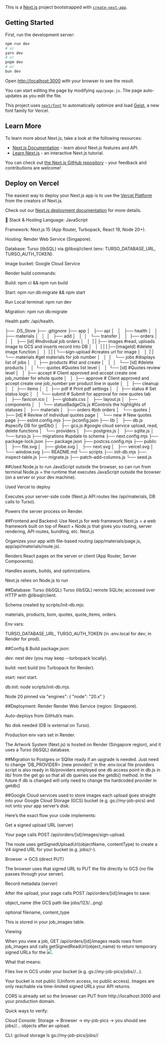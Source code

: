 This is a [Next.js](https://nextjs.org) project bootstrapped with [`create-next-app`](https://github.com/vercel/next.js/tree/canary/packages/create-next-app).

## Getting Started

First, run the development server:

```bash
npm run dev
# or
yarn dev
# or
pnpm dev
# or
bun dev
```

Open [http://localhost:3000](http://localhost:3000) with your browser to see the result.

You can start editing the page by modifying `app/page.js`. The page auto-updates as you edit the file.

This project uses [`next/font`](https://nextjs.org/docs/app/building-your-application/optimizing/fonts) to automatically optimize and load [Geist](https://vercel.com/font), a new font family for Vercel.

## Learn More

To learn more about Next.js, take a look at the following resources:

- [Next.js Documentation](https://nextjs.org/docs) - learn about Next.js features and API.
- [Learn Next.js](https://nextjs.org/learn) - an interactive Next.js tutorial.

You can check out [the Next.js GitHub repository](https://github.com/vercel/next.js) - your feedback and contributions are welcome!

## Deploy on Vercel

The easiest way to deploy your Next.js app is to use the [Vercel Platform](https://vercel.com/new?utm_medium=default-template&filter=next.js&utm_source=create-next-app&utm_campaign=create-next-app-readme) from the creators of Next.js.

Check out our [Next.js deployment documentation](https://nextjs.org/docs/app/building-your-application/deploying) for more details.



🔹 Stack & Hosting
Language: JavaScript

Framework: Next.js 15 (App Router, Turbopack, React 19, Node 20+).

Hosting: Render Web Service (Singapore).

Database: Turso (libSQL) via @libsql/client (env: TURSO_DATABASE_URL, TURSO_AUTH_TOKEN).

Image bucket: Google Cloud Service

Render build commands:

Build: npm ci && npm run build

Start: npm run db:migrate && npm start

Run Local terminal: npm run dev

Migration: npm run db:migrate

Health path: /api/health.

├── .DS_Store
├── .gitignore
├── app
│   ├── api
│   │   ├── health
│   │   ├── materials
│   │   │   ├── add
│   │   │   └── transfer
│   │   ├── orders
│   │   │   ├── [id] #Individual job orders
│   │   |   |    ├── images #read, uploads image to GCS and inserts record into DB
│   │   |   |    |   |──[imageId] #delete image function
│   │   |   |    |   └──sign-upload #creates url for image
│   │   |   |    └── materials #get materials for job number
│   │   │   └── jobs #displays list of jobs
│   │   ├── products #list and create
│   │   │   └── [id] #delete products
│   │   └── quotes         #Quotes list level
│   │       └── [id]       #Quotes review level
│   │            ├── accept  # Client approved and accept create one job_number for whole quote
│   │            ├── approve # Client approved and accept create one job_number per product line in quote
│   │            ├── cleanup
│   │            ├── items
│   │            ├── pdf     # Print pdf settings
│   │            ├── status  # Set status logic
│   │            └── submit  # Submit for approval for new quotes tab  
│   ├── favicon.ico
│   ├── globals.css
│   ├── layout.js
│   ├── components
│   │    └── statusBadgeCls.js #Controls the highlights of statuses
│   ├── materials
│   ├── orders #job orders
│   └── quotes
│        ├── [id] # Review of individual quotes page
│        └── new  # New quotes page
├── eslint.config.mjs
├── jsconfig.json
├── lib
│   ├── db.js #specify DB for getDb()
│   ├─- gcs.js #google cloud service upload, read, delete functions
│   └── providers
│       ├── postgres.js
│       ├── sqlite.js
│       └── turso.js
├── migrations #update to schema
├── next.config.mjs
├── package-lock.json
├── package.json
├── postcss.config.mjs
├── public
│   ├── file.svg
│   ├── globe.svg
│   ├── next.svg
│   ├── vercel.svg
│   └── window.svg
├── README.md
└── scripts
    ├── init-db.mjs
    ├── inspect-table.js
    ├── migrate.js
    ├── patch-add-columns.js
    └── seed.js



##Used Node.js to run JavaScript outside the browser, so can run from terminal
Node.js = the runtime that executes JavaScript outside the browser (on a server or your dev machine).

Used Vercel to deploy


Executes your server-side code (Next.js API routes like /api/materials, DB calls to Turso).

Powers the server process on Render.


##Frontend and Backend: Use Next.js for web framework 
Next.js = a web framework built on top of React + Node.js that gives you routing, server rendering, API routes, bundling, etc.
Next.js

Organizes your app with file-based routing (app/materials/page.js, app/api/materials/route.js).

Renders React pages on the server or client (App Router, Server Components).

Handles assets, builds, and optimizations.

Next.js relies on Node.js to run


##Database: Turso (libSQL)
Turso (libSQL) remote SQLite; accessed over HTTP with @libsql/client.

Schema created by scripts/init-db.mjs:

materials, products, bom, quotes, quote_items, orders.

Env vars:

TURSO_DATABASE_URL, TURSO_AUTH_TOKEN (in .env.local for dev; in Render for prod).

##Config & Build
package.json:

dev: next dev (you may keep --turbopack locally).

build: next build (no Turbopack for Render).

start: next start.

db:init: node scripts/init-db.mjs.

Node 20 pinned via "engines": { "node": "20.x" }


##Deployment: Render
Render Web Service (region: Singapore).

Auto-deploys from GitHub’s main.

No disk needed (DB is external on Turso).

Production env vars set in Render.

The Artwork System (Next.js) is hosted on Render (Singapore region), and it uses a Turso (libSQL) database.

##Migration to Postgres or SQlite ready if an upgrade is needed.
Just need to change 'DB_PROVIDER= [new provider]' in the .env.local file
providers script is also ready in lib/providers
employed one db access point in db.js in lib/ from the get go so that all db  queries use the getdb() method.
In the future if db is changed will only need to change the hardcoded provider in getdb()

##Google Cloud services used to store images
each upload goes straight into your Google Cloud Storage (GCS) bucket (e.g. gs://my-job-pics) and not onto your app server’s disk.

Here’s the exact flow your code implements:

Get a signed upload URL (server)

Your page calls POST /api/orders/[id]/images/sign-upload.

The route uses getSignedUploadUrl(objectName, contentType) to create a V4 signed URL for your bucket (e.g. jobs/<jobId>/<uuid>-<safe-filename>).

Browser → GCS (direct PUT)

The browser uses that signed URL to PUT the file directly to GCS (no file passes through your server).

Record metadata (server)

After the upload, your page calls POST /api/orders/[id]/images to save:

object_name (the GCS path like jobs/123/…png)

optional filename, content_type

This is stored in your job_images table.

Viewing

When you view a job, GET /api/orders/[id]/images reads rows from job_images and calls getSignedReadUrl(object_name) to return temporary signed URLs for the <img src="...">.

What that means:

Files live in GCS under your bucket (e.g. gs://my-job-pics/jobs/<jobId>/...).

Your bucket is not public (Uniform access, no public access). Images are only reachable via time-limited signed URLs your API returns.

CORS is already set so the browser can PUT from http://localhost:3000 and your production domain.

Quick ways to verify:

Cloud Console: Storage → Browser → my-job-pics → you should see jobs/<jobId>/... objects after an upload.

CLI:
gcloud storage ls gs://my-job-pics/jobs/<jobId>/




